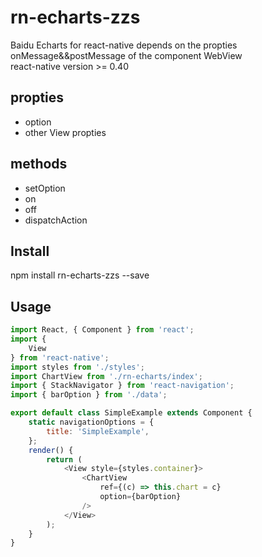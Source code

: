 # rn-echarts-zzs
Baidu Echarts for react-native depends on the propties onMessage&amp;&amp;postMessage of the component WebView  
react-native version >= 0.40

## propties
* option
* other View propties

## methods
* setOption
* on
* off
* dispatchAction 

## Install
npm install rn-echarts-zzs --save

## Usage

```javascript 
import React, { Component } from 'react';
import {
    View
} from 'react-native';
import styles from './styles';
import ChartView from './rn-echarts/index';
import { StackNavigator } from 'react-navigation';
import { barOption } from './data';

export default class SimpleExample extends Component {
    static navigationOptions = {
        title: 'SimpleExample',
    };
    render() {
        return (
            <View style={styles.container}>
                <ChartView
                    ref={(c) => this.chart = c}
                    option={barOption}
                />
            </View>
        );
    }
}
```